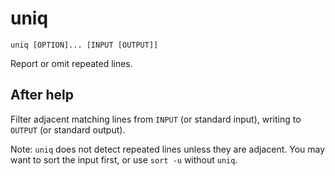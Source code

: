 # uniq

```
uniq [OPTION]... [INPUT [OUTPUT]]
```

Report or omit repeated lines.

## After help

Filter adjacent matching lines from `INPUT` (or standard input),
writing to `OUTPUT` (or standard output).

Note: `uniq` does not detect repeated lines unless they are adjacent.
You may want to sort the input first, or use `sort -u` without `uniq`.
